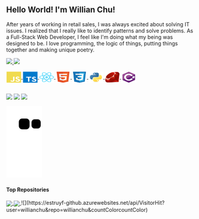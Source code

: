 
## Hello World! I'm Willian Chu!

After years of working in retail sales, I was always excited about solving IT issues. I realized that I really like to identify patterns and solve problems.
As a Full-Stack Web Developer, I feel like I'm doing what my being was designed to be.
I love programming, the logic of things, putting things together and making unique poetry.


 <div>
  <a href="https://github.com/willianchu">
  <img height="180em" src="https://github-readme-stats.vercel.app/api?username=willianchu&show_icons=true&theme=dracula&include_all_commits=true&count_private=true"/>
  <img height="180em" src="https://github-readme-stats.vercel.app/api/top-langs/?username=willianchu&layout=compact&langs_count=7&theme=dracula"/>
</div>
 
<div style="display: inline_block"><br>
  <img align="center" alt="willianchu-Js" height="30" width="40" src="https://raw.githubusercontent.com/devicons/devicon/master/icons/javascript/javascript-plain.svg">
  <img align="center" alt="willianchu-Ts" height="30" width="40" src="https://raw.githubusercontent.com/devicons/devicon/master/icons/typescript/typescript-plain.svg">
  <img align="center" alt="willianchu-React" height="30" width="40" src="https://raw.githubusercontent.com/devicons/devicon/master/icons/react/react-original.svg">
  <img align="center" alt="willianchu-HTML5" height="30" width="40" src="https://raw.githubusercontent.com/devicons/devicon/master/icons/html5/html5-original.svg">
  <img align="center" alt="willianchu-CSS3" height="30" width="40" src="https://raw.githubusercontent.com/devicons/devicon/master/icons/css3/css3-original.svg">
  <img align="center" alt="willianchu-Python" height="30" width="40" src="https://raw.githubusercontent.com/devicons/devicon/master/icons/python/python-original.svg">
 <img align="center" alt="willianchu-Ruby" height="30" width="40" src="https://raw.githubusercontent.com/devicons/devicon/master/icons/ruby/ruby-original.svg">
 <img align="center" alt="willianchu-C#" height="30" width="40" src="https://raw.githubusercontent.com/devicons/devicon/master/icons/csharp/csharp-original.svg">
</div>
  
  ##
 
<div> 
  <a href = "mailto:willianchu@gmail.com"><img src="https://img.shields.io/badge/-Gmail-%23333?style=for-the-badge&logo=gmail&logoColor=white" target="_blank"></a>
  <a href="https://www.linkedin.com/in/willianchu/" target="_blank"><img src="https://img.shields.io/badge/-LinkedIn-%230077B5?style=for-the-badge&logo=linkedin&logoColor=white" target="_blank"></a> 
 <a href="https://discordapp.com/users/Willianchu#2879" target="_blank"><img src="https://img.shields.io/badge/Discord-7289DA?style=for-the-badge&logo=discord&logoColor=white" target="_blank"></a>
 
 ![Snake animation](https://github.com/willianchu/willianchu/blob/output/github-contribution-grid-snake2.svg)
</div>
   
 #### Top Repositories


<a href="https://github.com/willianchu/Game-Final">
  <img align="center" src="https://github-readme-stats.vercel.app/api/pin/?username=willianchu&repo=Game-Final&theme=dracula" />
</a>
<a href="https://github.com/willianchu/jungle-rails">
  <img align="center" src="https://github-readme-stats.vercel.app/api/pin/?username=willianchu&repo=jungle-rails&theme=dracula" />
</a>
 ![](https://estruyf-github.azurewebsites.net/api/VisitorHit?user=willianchu&repo=willianchu&countColorcountColor)


